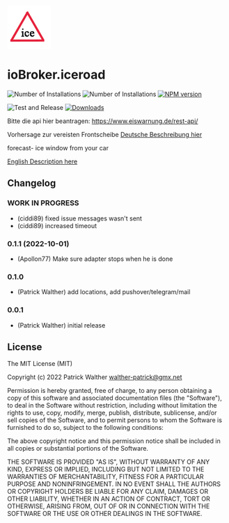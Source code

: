 ![Logo](docs/de/img/iceroad.png)

# ioBroker.iceroad

![Number of Installations](http://iobroker.live/badges/iceroad-installed.svg)
![Number of Installations](http://iobroker.live/badges/iceroad-stable.svg)
[![NPM version](http://img.shields.io/npm/v/iobroker.iceroad.svg)](https://www.npmjs.com/package/iobroker.iceroad)

![Test and Release](https://github.com/iobroker-community-adapters/iobroker.iceroad/workflows/Test%20and%20Release/badge.svg)
[![Downloads](https://img.shields.io/npm/dm/iobroker.iceroad.svg)](https://www.npmjs.com/package/iobroker.iceroad)

Bitte die api hier beantragen: https://www.eiswarnung.de/rest-api/

Vorhersage zur vereisten Frontscheibe
[Deutsche Beschreibung hier](docs/de/iceroad.md)

forecast- ice window from your car

[English Description here](docs/en/iceroad.md)

## Changelog

### **WORK IN PROGRESS**

-   (ciddi89) fixed issue messages wasn't sent
-   (ciddi89) increased timeout

### 0.1.1 (2022-10-01)

-   (Apollon77) Make sure adapter stops when he is done

### 0.1.0

-   (Patrick Walther) add locations, add pushover/telegram/mail

### 0.0.1

-   (Patrick Walther) initial release

## License

The MIT License (MIT)

Copyright (c) 2022 Patrick Walther walther-patrick@gmx.net

Permission is hereby granted, free of charge, to any person obtaining a copy
of this software and associated documentation files (the "Software"), to deal
in the Software without restriction, including without limitation the rights
to use, copy, modify, merge, publish, distribute, sublicense, and/or sell
copies of the Software, and to permit persons to whom the Software is
furnished to do so, subject to the following conditions:

The above copyright notice and this permission notice shall be included in
all copies or substantial portions of the Software.

THE SOFTWARE IS PROVIDED "AS IS", WITHOUT WARRANTY OF ANY KIND, EXPRESS OR
IMPLIED, INCLUDING BUT NOT LIMITED TO THE WARRANTIES OF MERCHANTABILITY,
FITNESS FOR A PARTICULAR PURPOSE AND NONINFRINGEMENT. IN NO EVENT SHALL THE
AUTHORS OR COPYRIGHT HOLDERS BE LIABLE FOR ANY CLAIM, DAMAGES OR OTHER
LIABILITY, WHETHER IN AN ACTION OF CONTRACT, TORT OR OTHERWISE, ARISING FROM,
OUT OF OR IN CONNECTION WITH THE SOFTWARE OR THE USE OR OTHER DEALINGS IN
THE SOFTWARE.
